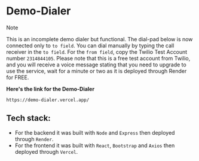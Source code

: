 # Demo-Dialer

> [!Note]
> This is an incomplete demo dialer but functional. The dial-pad below is now connected only to `to field`.
> You can dial manually by typing the call receiver in the `to field`.
> For the `from field`, copy the Twilio Test Account number `2314844105`.
> Please note that this is a free test account from Twilio, and you will receive a voice message stating that you need to upgrade to use the service, wait for a minute or two as it is deployed through Render for FREE.

**Here's the link for the Demo-Dialer**
```
https://demo-dialer.vercel.app/
```

## Tech stack:
 - For the backend it was built with `Node` and `Express` then deployed through `Render`.
 - For the frontend it was built with `React`, `Bootstrap` and `Axios` then deployed through `Vercel`.
